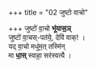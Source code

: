 +++
title = "02 जुष्टो वाचो"

+++
जुष्टो॑ वा॒चो **भू॑यास॒ञ्**  
जुष्टो॑ वा॒चस्-पत॑ये॒, देवि॑ वाक्! ।   
यद् वा॒चो मधु॑म॒त् तस्मि॑न्  
मा **धा॒स्** स्वाहा॒ सर॑स्वत्यै ।